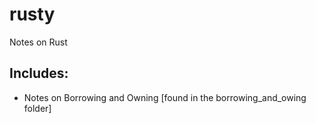 # rusty
Notes on Rust

## Includes:
- Notes on Borrowing and Owning [found in the borrowing_and_owing folder]
